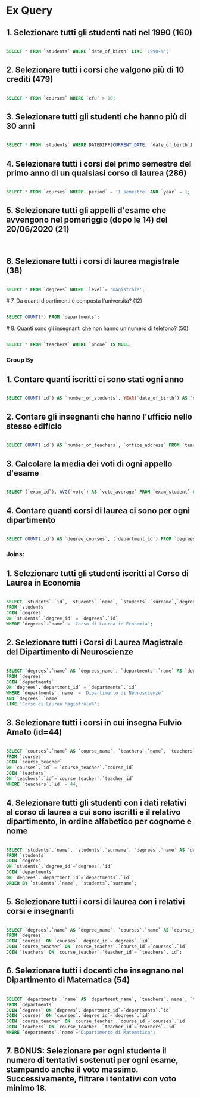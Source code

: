 # Ex Query

## 1. Selezionare tutti gli studenti nati nel 1990 (160)

```sql

SELECT * FROM `students` WHERE `date_of_birth` LIKE '1990-%';

```

## 2. Selezionare tutti i corsi che valgono più di 10 crediti (479)

```sql

SELECT * FROM `courses` WHERE `cfu` > 10;

```

## 3. Selezionare tutti gli studenti che hanno più di 30 anni

```sql

SELECT * FROM `students` WHERE DATEDIFF(CURRENT_DATE, `date_of_birth`) / 365 > 30;

```

## 4. Selezionare tutti i corsi del primo semestre del primo anno di un qualsiasi corso di laurea (286)

```sql

SELECT * FROM `courses` WHERE `period` = 'I semestre' AND `year` = 1;

```

## 5. Selezionare tutti gli appelli d'esame che avvengono nel pomeriggio (dopo le 14) del 20/06/2020 (21)

```sql



```

## 6. Selezionare tutti i corsi di laurea magistrale (38)

```sql

SELECT * FROM `degrees` WHERE `level`= 'magistrale';

```

# 7. Da quanti dipartimenti è composta l'università? (12)

```sql

SELECT COUNT(*) FROM `departments`;

```

# 8. Quanti sono gli insegnanti che non hanno un numero di telefono? (50)

```sql

SELECT * FROM `teachers` WHERE `phone` IS NULL;

```

### Group By

## 1. Contare quanti iscritti ci sono stati ogni anno

```sql

SELECT COUNT(`id`) AS `number_of_students`, YEAR(`date_of_birth`) AS `school_year` FROM `students` GROUP BY YEAR(`date_of_birth`);

```

## 2. Contare gli insegnanti che hanno l'ufficio nello stesso edificio

```sql

SELECT COUNT(`id`) AS `number_of_teachers`, `office_address` FROM `teachers` GROUP BY `office_address`;

```

## 3. Calcolare la media dei voti di ogni appello d'esame

```sql

SELECT (`exam_id`), AVG(`vote`) AS `vote_average` FROM `exam_student` GROUP BY (`exam_id`);

```
## 4. Contare quanti corsi di laurea ci sono per ogni dipartimento

```sql

SELECT COUNT(`id`) AS `degree_courses`, (`department_id`) FROM `degrees` GROUP BY `department_id`;

```

### Joins:
## 1. Selezionare tutti gli studenti iscritti al Corso di Laurea in Economia

```sql

SELECT `students`.`id`, `students`.`name`, `students`.`surname`,`degrees`.`name`
FROM `students`
JOIN `degrees`
ON `students`.`degree_id` = `degrees`.`id`
WHERE `degrees`.`name` = 'Corso di Laurea in Economia';

```

## 2. Selezionare tutti i Corsi di Laurea Magistrale del Dipartimento di Neuroscienze

```sql

SELECT `degrees`.`name` AS `degrees_name`, `departments`.`name` AS `departments_name`
FROM `degrees`
JOIN `departments`
ON `degrees`.`department_id` = `departments`.`id`
WHERE `departments`.`name` = 'Dipartimento di Neuroscienze'
AND `degrees`.`name`
LIKE 'Corso di Laurea Magistrale%';

```

## 3. Selezionare tutti i corsi in cui insegna Fulvio Amato (id=44)

```sql

SELECT `courses`.`name` AS `course_name`, `teachers`.`name`, `teachers`.`surname`
FROM `courses`
JOIN `course_teacher`
ON `courses`.`id` = `course_teacher`.`course_id`
JOIN `teachers`
ON `teachers`.`id`=`course_teacher`.`teacher_id`
WHERE `teachers`.`id` = 44;

```

## 4. Selezionare tutti gli studenti con i dati relativi al corso di laurea a cui sono iscritti e il relativo dipartimento, in ordine alfabetico per cognome e nome

```sql

SELECT `students`.`name`, `students`.`surname`, `degrees`.`name` AS `degree_name`, `departments`.`name` AS `department_name`
FROM `students`
JOIN `degrees`
ON `students`.`degree_id`=`degrees`.`id`
JOIN `departments`
ON `degrees`.`department_id`=`departments`.`id`
ORDER BY `students`.`name`, `students`.`surname`;

```

## 5. Selezionare tutti i corsi di laurea con i relativi corsi e insegnanti

```sql

SELECT `degrees`.`name` AS `degree_name`, `courses`.`name` AS `course_name`, `teachers`.`name`, `teachers`.`surname` 
FROM `degrees`
JOIN `courses` ON `courses`.`degree_id`=`degrees`.`id`
JOIN `course_teacher` ON `course_teacher`.`course_id`=`courses`.`id`
JOIN `teachers` ON `course_teacher`.`teacher_id`= `teachers`.`id`;

```
## 6. Selezionare tutti i docenti che insegnano nel Dipartimento di Matematica (54)

```sql

SELECT `departments`.`name` AS `department_name`, `teachers`.`name`, `teachers`.`surname`
FROM `departments`
JOIN `degrees` ON `degrees`.`department_id`=`departments`.`id`
JOIN `courses` ON `courses`.`degree_id`=`degrees`.`id`
JOIN `course_teacher` ON `course_teacher`.`course_id`=`courses`.`id`
JOIN `teachers` ON `course_teacher`.`teacher_id`=`teachers`.`id`
WHERE `departments`.`name`='Dipartimento di Matematica';

```

## 7. BONUS: Selezionare per ogni studente il numero di tentativi sostenuti per ogni esame, stampando anche il voto massimo. Successivamente, filtrare i tentativi con voto minimo 18.

